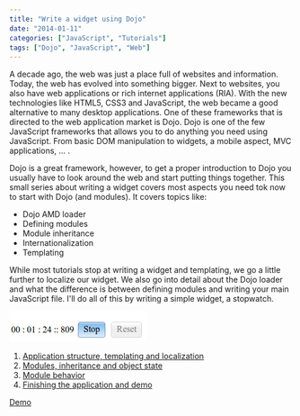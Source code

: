 ```yaml
---
title: "Write a widget using Dojo"
date: "2014-01-11"
categories: ["JavaScript", "Tutorials"]
tags: ["Dojo", "JavaScript", "Web"]
---
```


A decade ago, the web was just a place full of websites and information. Today, the web has evolved into something bigger. Next to websites, you also have web applications or rich internet applications (RIA). With the new technologies like HTML5, CSS3 and JavaScript, the web became a good alternative to many desktop applications. One of these frameworks that is directed to the web application market is Dojo. Dojo is one of the few JavaScript frameworks that allows you to do anything you need using JavaScript. From basic DOM manipulation to widgets, a mobile aspect, MVC applications, ... .

Dojo is a great framework, however, to get a proper introduction to Dojo you usually have to look around the web and start putting things together. This small series about writing a widget covers most aspects you need tok now to start with Dojo (and modules). It covers topics like:

- Dojo AMD loader
- Defining modules
- Module inheritance
- Internationalization
- Templating

While most tutorials stop at writing a widget and templating, we go a little further to localize our widget. We also go into detail about the Dojo loader and what the difference is between defining modules and writing your main JavaScript file. I'll do all of this by writing a simple widget, a stopwatch.

![stop](images/stop.png)

1. [Application structure, templating and localization](/dojo-widget-resources/)
2. [Modules, inheritance and object state](/dojo-widget-inheritance/)
3. [Module behavior](/dojo-widget-behavior/)
4. [Finishing the application and demo](/dojo-widget-demo/)

[Demo](http://g00glen00b.github.io/dojo-stopwatch/)
